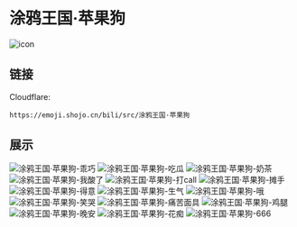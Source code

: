 # 涂鸦王国·苹果狗
![icon](https://emoji.shojo.cn/bili/src/涂鸦王国·苹果狗/icon.png)
## 链接
Cloudflare:
```
https://emoji.shojo.cn/bili/src/涂鸦王国·苹果狗
```
## 展示
![涂鸦王国·苹果狗-乖巧](https://emoji.shojo.cn/bili/src/涂鸦王国·苹果狗/涂鸦王国·苹果狗-乖巧.png)
![涂鸦王国·苹果狗-吃瓜](https://emoji.shojo.cn/bili/src/涂鸦王国·苹果狗/涂鸦王国·苹果狗-吃瓜.png)
![涂鸦王国·苹果狗-奶茶](https://emoji.shojo.cn/bili/src/涂鸦王国·苹果狗/涂鸦王国·苹果狗-奶茶.png)
![涂鸦王国·苹果狗-我酸了](https://emoji.shojo.cn/bili/src/涂鸦王国·苹果狗/涂鸦王国·苹果狗-我酸了.png)
![涂鸦王国·苹果狗-打call](https://emoji.shojo.cn/bili/src/涂鸦王国·苹果狗/涂鸦王国·苹果狗-打call.png)
![涂鸦王国·苹果狗-摊手](https://emoji.shojo.cn/bili/src/涂鸦王国·苹果狗/涂鸦王国·苹果狗-摊手.png)
![涂鸦王国·苹果狗-得意](https://emoji.shojo.cn/bili/src/涂鸦王国·苹果狗/涂鸦王国·苹果狗-得意.png)
![涂鸦王国·苹果狗-生气](https://emoji.shojo.cn/bili/src/涂鸦王国·苹果狗/涂鸦王国·苹果狗-生气.png)
![涂鸦王国·苹果狗-哦](https://emoji.shojo.cn/bili/src/涂鸦王国·苹果狗/涂鸦王国·苹果狗-哦.png)
![涂鸦王国·苹果狗-笑哭](https://emoji.shojo.cn/bili/src/涂鸦王国·苹果狗/涂鸦王国·苹果狗-笑哭.png)
![涂鸦王国·苹果狗-痛苦面具](https://emoji.shojo.cn/bili/src/涂鸦王国·苹果狗/涂鸦王国·苹果狗-痛苦面具.png)
![涂鸦王国·苹果狗-鸡腿](https://emoji.shojo.cn/bili/src/涂鸦王国·苹果狗/涂鸦王国·苹果狗-鸡腿.png)
![涂鸦王国·苹果狗-晚安](https://emoji.shojo.cn/bili/src/涂鸦王国·苹果狗/涂鸦王国·苹果狗-晚安.png)
![涂鸦王国·苹果狗-花痴](https://emoji.shojo.cn/bili/src/涂鸦王国·苹果狗/涂鸦王国·苹果狗-花痴.png)
![涂鸦王国·苹果狗-666](https://emoji.shojo.cn/bili/src/涂鸦王国·苹果狗/涂鸦王国·苹果狗-666.png)
